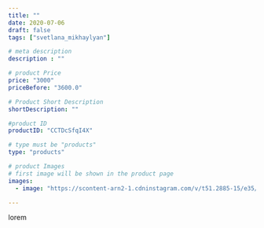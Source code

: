 ```yaml
---
title: ""
date: 2020-07-06
draft: false
tags: ["svetlana_mikhaylyan"]

# meta description
description : ""

# product Price
price: "3000"
priceBefore: "3600.0"

# Product Short Description
shortDescription: ""

#product ID
productID: "CCTDcSfqI4X"

# type must be "products"
type: "products"

# product Images
# first image will be shown in the product page
images:
  - image: "https://scontent-arn2-1.cdninstagram.com/v/t51.2885-15/e35/73420445_316202029552086_296306249851774946_n.jpg?se=7&tp=1&_nc_ht=scontent-arn2-1.cdninstagram.com&_nc_cat=106&_nc_ohc=5MweLW-jt2UAX8At65H&oh=b633ff4ef9024cb1f5bd783329e11459&oe=60728C72&ig_cache_key=MjM0NzIzNDk2ODkzMzUzNTI1NQ%3D%3D.2"

---
```

lorem

